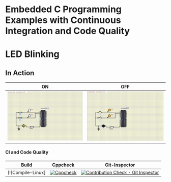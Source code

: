 
# Embedded C Programming Examples with Continuous Integration and Code Quality

# LED Blinking 

## In Action

|ON|OFF|
|:--:|:--:|
|![ON](https://github.com/Ayush1146/Activity/blob/684806a6d65a35b8f6ecb3d37d2df82df04ece3f/simulation/ACTIVITY%20ON.png)|![OFF](https://github.com/Ayush1146/Activity/blob/cabb1e9b8a945b1b8aa7a0a5f0497e7eeb5ec8aa/simulation/ACTIVITY%20OFF.png)|

#### CI and Code Quality

|Build|Cppcheck|Git-Inspector|
|:--:|:--:|:--:|
|[![Compile-Linux]|  [![Cppcheck](https://github.com/Ayush1146/Emb_C/actions/workflows/cppcheck.yml/badge.svg)](https://github.com/Ayush1146/Emb_C/actions/workflows/cppcheck.yml) | [![Contribution Check - Git Inspector](https://github.com/Ayush1146/Emb_C/actions/workflows/gitint.yml/badge.svg)](https://github.com/Ayush1146/Emb_C/actions/workflows/gitint.yml) |
